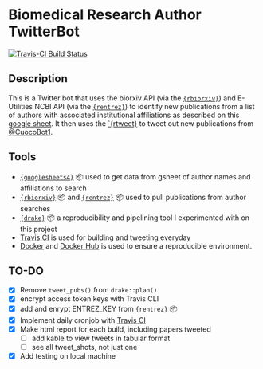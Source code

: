 # Biomedical Research Author TwitterBot

[![Travis-CI Build Status](https://travis-ci.com/mikecuoco/pub_tweets.svg?token=btjnysX8vLpxExJaYkdq&branch=master)](https://travis-ci.com/github/mikecuoco/pub-tweets)


## Description
This is a Twitter bot that uses the biorxiv API (via the [`{rbiorxiv}`](https://github.com/nicholasmfraser/biorrxiv)) and E-Utilities NCBI API (via the [`{rentrez}`](https://github.com/ropensci/rentrez)) to identify new publications from a  list of authors with associated institutional affiliations as described on this [google sheet](https://docs.google.com/spreadsheets/d/1pj2ctCbk5YAkfM4WnpShu8vfLxj7qFsCZn6pz78JXzM/edit?usp=sharing). It then uses the [`{rtweet}](https://github.com/mkearney/rtweet) to tweet out new publications from [@CuocoBot1](https://twitter.com/CuocoBot1).

## Tools

- [`{googlesheets4}`](https://github.com/tidyverse/googlesheets4) :package: used to get data from gsheet of author names and affiliations to search
- [`{rbiorxiv}`](https://github.com/nicholasmfraser/biorrxiv) :package: and [`{rentrez}`](https://github.com/ropensci/rentrez) :package: used to pull publications from author searches
- [`{drake}`](https://github.com/ropensci/drake) :package: a reproducibility and pipelining tool I experimented with on this project
- [Travis CI](https://travis-ci.org) is used for building and tweeting everyday
- [Docker](https://www.docker.com) and [Docker Hub](https://hub.docker.com) is used to ensure a reproducible environment.

## TO-DO

- [X] Remove `tweet_pubs()` from `drake::plan()`
- [X] encrypt access token keys with Travis CLI
- [X] add and enrypt ENTREZ_KEY from `{rentrez}` :package:
- [X] Implement daily cronjob with [Travis CI](https://travis-ci.org)
- [X] Make html report for each build, including papers tweeted
  - [ ] add kable to view tweets in tabular format
  - [ ] see all tweet_shots, not just one
- [X] Add testing on local machine
